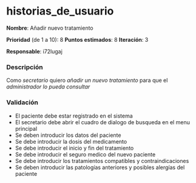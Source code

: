 # historias_de_usuario

**Nombre**: Añadir nuevo tratamiento

**Prioridad** (de 1 a 10): 8
**Puntos estimados**: 8
**Iteración**: 3

**Responsable**: i72lugaj

### Descripción

Como *secretario* quiero *añadir un nuevo tratamiento* para que el *administrador lo pueda consultar*

### Validación

* El paciente debe estar registrado en el sistema
* El secretario debe abrir el cuadro de dialogo de busqueda en el menu principal
* Se deben introducir los datos del paciente
* Se debe introducir la dosis del medicamento
* Se debe introducir el inicio y fin del tratamiento
* Se debe introducir el seguro medico del nuevo paciente
* Se debe introducir los tratamientos compatibles y contraindicaciones
* Se deben introducir las patologías anteriores y posibles alergías del paciente
